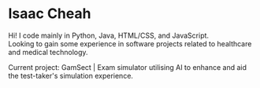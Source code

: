 # Isaac Cheah
Hi! I code mainly in Python, Java, HTML/CSS, and JavaScript.<br>
Looking to gain some experience in software projects related to healthcare and medical technology.<br>

Current project: GamSect | Exam simulator utilising AI to enhance and aid the test-taker's simulation experience.<br>
